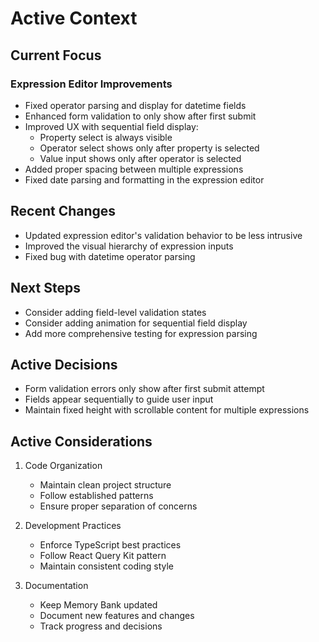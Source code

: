 # Active Context

## Current Focus

### Expression Editor Improvements

- Fixed operator parsing and display for datetime fields
- Enhanced form validation to only show after first submit
- Improved UX with sequential field display:
  - Property select is always visible
  - Operator select shows only after property is selected
  - Value input shows only after operator is selected
- Added proper spacing between multiple expressions
- Fixed date parsing and formatting in the expression editor

## Recent Changes

- Updated expression editor's validation behavior to be less intrusive
- Improved the visual hierarchy of expression inputs
- Fixed bug with datetime operator parsing

## Next Steps

- Consider adding field-level validation states
- Consider adding animation for sequential field display
- Add more comprehensive testing for expression parsing

## Active Decisions

- Form validation errors only show after first submit attempt
- Fields appear sequentially to guide user input
- Maintain fixed height with scrollable content for multiple expressions

## Active Considerations

1. Code Organization
   - Maintain clean project structure
   - Follow established patterns
   - Ensure proper separation of concerns

2. Development Practices
   - Enforce TypeScript best practices
   - Follow React Query Kit pattern
   - Maintain consistent coding style

3. Documentation
   - Keep Memory Bank updated
   - Document new features and changes
   - Track progress and decisions
